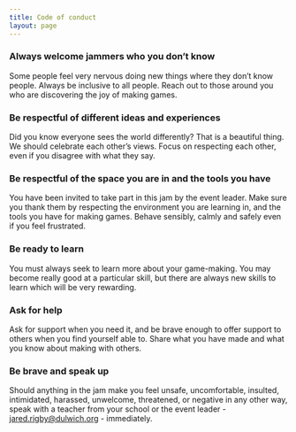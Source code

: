 ```yaml
---
title: Code of conduct
layout: page
---
```


### Always welcome jammers who you don’t know

Some people feel very nervous doing new things where they don’t know people. Always be inclusive to all people. Reach out to those around you who are discovering the joy of making games.

### Be respectful of different ideas and experiences

Did you know everyone sees the world differently? That is a beautiful thing. We should celebrate each other’s views. Focus on respecting each other, even if you disagree with what they say.

### Be respectful of the space you are in and the tools you have

You have been invited to take part in this jam by the event leader. Make sure you thank them by respecting the environment you are learning in, and the tools you have for making games. Behave sensibly, calmly and safely even if you feel frustrated. 

### Be ready to learn

You must always seek to learn more about your game-making. You may become really good at a particular skill, but there are always new skills to learn which will be very rewarding. 

### Ask for help

Ask for support when you need it, and be brave enough to offer support to others when you find yourself able to. Share what you have made and what you know about making with others.

### Be brave and speak up

Should anything in the jam make you feel unsafe, uncomfortable, insulted, intimidated, harassed, unwelcome, threatened, or negative in any other way, speak with a teacher from your school or the event leader - [jared.rigby@dulwich.org](mailto:jared.rigby@dulwich.org) - immediately.
